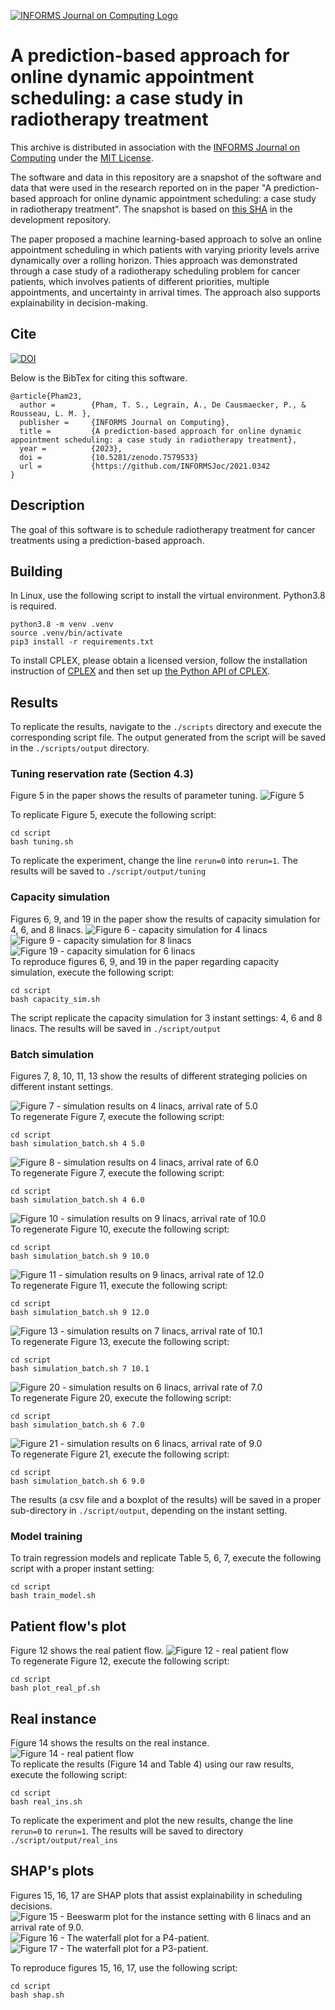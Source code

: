 [![INFORMS Journal on Computing Logo](https://INFORMSJoC.github.io/logos/INFORMS_Journal_on_Computing_Header.jpg)](https://pubsonline.informs.org/journal/ijoc)

# A prediction-based approach for online dynamic appointment scheduling: a case study in radiotherapy treatment

This archive is distributed in association with the [INFORMS Journal on Computing](https://pubsonline.informs.org/journal/ijoc) under the [MIT License](LICENSE).

The software and data in this repository are a snapshot of the software and data that were used in the research reported on in the paper 
"A prediction-based approach for online dynamic appointment scheduling: a case study in radiotherapy treatment". 
The snapshot is based on 
[this SHA](https://github.com/ge660/2021.0342/commit/4a3c4dd0250a9d85357be851560a776e5b3aad76)
in the development repository.


The paper proposed a machine learning-based approach to solve an online appointment scheduling in which patients with varying priority levels arrive dynamically over a rolling horizon. Thies approach was demonstrated through a case study of a radiotherapy scheduling problem for cancer patients, which involves patients of different priorities, multiple appointments, and uncertainty in arrival times. 
The approach also supports explainability in decision-making. 

## Cite

[![DOI](https://zenodo.org/badge/588879725.svg)](https://zenodo.org/badge/latestdoi/588879725)

Below is the BibTex for citing this software.

```
@article{Pham23,
  author =        {Pham, T. S., Legrain, A., De Causmaecker, P., & Rousseau, L. M. },
  publisher =     {INFORMS Journal on Computing},
  title =         {A prediction-based approach for online dynamic appointment scheduling: a case study in radiotherapy treatment},
  year =          {2023},
  doi =           {10.5281/zenodo.7579533}
  url =           {https://github.com/INFORMSJoc/2021.0342
}  
```
## Description

The goal of this software is to schedule radiotherapy treatment for cancer treatments using a prediction-based approach. 
<!-- The repository is organized following the tree structure below: 

```bash
.
├── data
│   ├── lambda5.0
│   │  ├── data (data instances)
│   │  └── output
│   │      ├── prediction   (raw testing/training csv files and the trained regression model)
│   │      └── results      (detailed results of all data instances)
│   └── lambda6.0
│      ├── ...
├── results				(raw results and figures)
├── script				(scripts) 
└── src					(source code)
```

- Directory `./data` consists of all data instances and raw results, organized by instance settings. Consult the README file inside the `./data` directory for more details.
- Directory `./results` consists of all figures and raw results (csv files) from the paper. Raw results of each instance setting can also be found in `./data` directory. 
- Directory `./script` consists of all necessary bash script files to replicate the results.
- Directory `./src` consists of the implementation of the algorithms. -->

## Building

In Linux, use the following script to install the virtual environment. Python3.8 is required. 
```shell
python3.8 -m venv .venv
source .venv/bin/activate
pip3 install -r requirements.txt
```

To install CPLEX, please obtain a licensed version, follow the installation instruction of [CPLEX](https://www.ibm.com/support/pages/installation-ibm-ilog-cplex-optimization-studio-linux-platforms) and then set up [the Python API of CPLEX](https://www.ibm.com/docs/en/icos/20.1.0?topic=cplex-setting-up-python-api).

## Results

To replicate the results, navigate to the `./scripts` directory and execute the corresponding script file. 
The output generated from the script will be saved in the `./scripts/output` directory. 

### Tuning reservation rate (Section 4.3)
Figure 5  in the paper shows the results of parameter tuning. 
![Figure 5](results/figures/Fig5_tuning.png)  

To replicate Figure 5, execute the following script: 

```shell
cd script
bash tuning.sh
```
To replicate the experiment, change the line `rerun=0` into `rerun=1`.
The results will be saved to `./script/output/tuning`

### Capacity simulation 
Figures 6, 9, and 19 in the paper show the results of capacity simulation for 4, 6, and 8 linacs. 
![Figure 6 - capacity simulation for 4 linacs](results/figures/Fig6_capacity_simulation_4.jpg)  
![Figure 9 -  capacity simulation for 8 linacs](results/figures/Fig9_capacity_simulation_8.jpg)  
![Figure 19 - capacity simulation for 6 linacs](results/figures/Fig19_capacity_simulation_6.jpg)  
To reproduce figures 6, 9, and 19 in the paper regarding capacity simulation, execute the following script:

```shell
cd script
bash capacity_sim.sh
```

The script replicate the capacity simulation for 3 instant settings: 4, 6 and 8 linacs. 
The results will be saved in `./script/output`

### Batch simulation
Figures 7, 8, 10, 11, 13 show the results of different strateging policies on different instant settings. 

![Figure 7 - simulation results on 4 linacs, arrival rate of 5.0](results/figures/Fig7_4linacs_lambda5.png)  
To regenerate Figure 7, execute the following script:
```shell
cd script
bash simulation_batch.sh 4 5.0
```

![Figure 8 - simulation results on 4 linacs, arrival rate of 6.0](results/figures/Fig8_4linacs_lambda6.png)  
To regenerate Figure 7, execute the following script:
```shell
cd script
bash simulation_batch.sh 4 6.0
```

![Figure 10 - simulation results on 9 linacs, arrival rate of 10.0](results/figures/Fig10_9linacs_lambda10.png)  
To regenerate Figure 10, execute the following script:
```shell
cd script
bash simulation_batch.sh 9 10.0
```

![Figure 11 - simulation results on 9 linacs, arrival rate of 12.0](results/figures/Fig11_8linacs_lambda12.png)  
To regenerate Figure 11, execute the following script:
```shell
cd script
bash simulation_batch.sh 9 12.0
```

![Figure 13 - simulation results on 7 linacs, arrival rate of 10.1](results/figures/Fig13_7linacs_lambda10.1.png)  
To regenerate Figure 13, execute the following script:
```shell
cd script
bash simulation_batch.sh 7 10.1
```


![Figure 20 - simulation results on 6 linacs, arrival rate of 7.0](results/figures/Fig20_6linacs_7.0.png)  
To regenerate Figure 20, execute the following script:
```shell
cd script
bash simulation_batch.sh 6 7.0
```

![Figure 21 - simulation results on 6 linacs, arrival rate of 9.0](results/figures/Fig21_6linacs_9.0.png)  
To regenerate Figure 21, execute the following script:
```shell
cd script
bash simulation_batch.sh 6 9.0
```

The results (a csv file and a boxplot of the results) will be saved in a proper sub-directory in `./script/output`, depending on the instant setting.

### Model training

To train regression models and replicate Table 5, 6, 7, execute the following script with a proper instant setting:

```shell
cd script
bash train_model.sh
```

## Patient flow's plot
Figure 12 shows the real patient flow. 
![Figure 12 - real patient flow](results/figures/Fig12_real_patient_flow.png)  
To regenerate Figure 12, execute the following script:

```shell
cd script
bash plot_real_pf.sh
```

## Real instance
Figure 14 shows the results on the real instance.
![Figure 14 - real patient flow](results/figures/Fig14_real_ins.png)   
To replicate the results (Figure 14 and Table 4) using our raw results, execute the following script:

```shell
cd script
bash real_ins.sh
```

To replicate the experiment and plot the new results, change the line `rerun=0` to `rerun=1`.
The results will be saved to directory `./script/output/real_ins`


## SHAP's plots
Figures 15, 16, 17 are SHAP plots that assist explainability in scheduling decisions. 
![Figure 15 - Beeswarm plot for the instance setting with 6 linacs and an arrival rate of 9.0.](results/figures/Fig15_global_shap.png)
![Figure 16 - The waterfall plot for a P4-patient.](results/figures/Fig16_waterfall_100.png)  
![Figure 17 - The waterfall plot for a P3-patient.](results/figures/fig17_waterfall_5000.png)  


To reproduce figures 15, 16, 17, use the following script:

```shell
cd script
bash shap.sh
```
